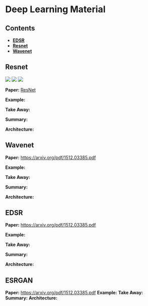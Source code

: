 # Deep Learning Material


## Contents
- [**EDSR**](#EDSR)
- [**Resnet**](#Resnet)
- [**Wavenet**](#WWavenet)

## Resnet
![](https://img.shields.io/badge/code-pytorch-green?style=plastic)
![](https://img.shields.io/badge/example-classification-orange?style=plastic)
![](https://img.shields.io/badge/data-mnist-yellow?style=plastic)

**Paper:** [ResNet](https://arxiv.org/pdf/1512.03385.pdf)

**Example:**

**Take Away:**

**Summary:**


**Architecture:**


## Wavenet

**Paper:** https://arxiv.org/pdf/1512.03385.pdf

**Example:**

**Take Away:**

**Summary:**

**Architecture:**


## EDSR

**Paper:** https://arxiv.org/pdf/1512.03385.pdf

**Example:**

**Take Away:**

**Summary:**

**Architecture:**


## ESRGAN

**Paper:** https://arxiv.org/pdf/1512.03385.pdf
**Example:**
**Take Away:**
**Summary:**
**Architecture:**
